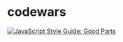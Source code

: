 # codewars

[![JavaScript Style Guide: Good Parts](https://www.codewars.com/users/Xplor8r/badges/large)](https://www.codewars.com/users/Xplor8r "JavaScript The Good Parts")

